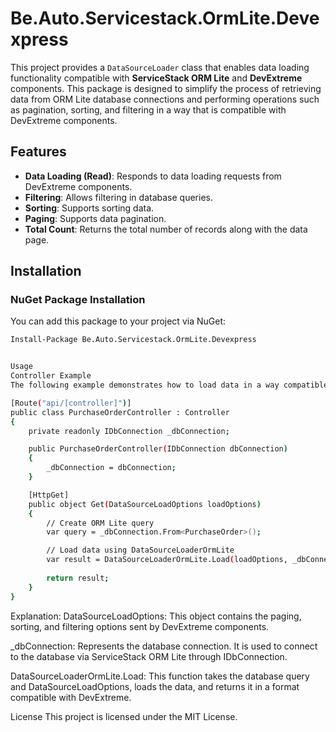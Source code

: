 # Be.Auto.Servicestack.OrmLite.Devexpress

This project provides a `DataSourceLoader` class that enables data loading functionality compatible with **ServiceStack ORM Lite** and **DevExtreme** components. This package is designed to simplify the process of retrieving data from ORM Lite database connections and performing operations such as pagination, sorting, and filtering in a way that is compatible with DevExtreme components.

## Features

- **Data Loading (Read)**: Responds to data loading requests from DevExtreme components.
- **Filtering**: Allows filtering in database queries.
- **Sorting**: Supports sorting data.
- **Paging**: Supports data pagination.
- **Total Count**: Returns the total number of records along with the data page.

## Installation

### NuGet Package Installation

You can add this package to your project via NuGet:

```bash
Install-Package Be.Auto.Servicestack.OrmLite.Devexpress


Usage
Controller Example
The following example demonstrates how to load data in a way compatible with ServiceStack ORM Lite and DevExtreme. In this example, the DataSourceLoaderOrmLite.Load function is used to query PurchaseOrder data.

[Route("api/[controller]")]
public class PurchaseOrderController : Controller
{
    private readonly IDbConnection _dbConnection;

    public PurchaseOrderController(IDbConnection dbConnection)
    {
        _dbConnection = dbConnection;
    }

    [HttpGet]
    public object Get(DataSourceLoadOptions loadOptions)
    {
        // Create ORM Lite query
        var query = _dbConnection.From<PurchaseOrder>();

        // Load data using DataSourceLoaderOrmLite
        var result = DataSourceLoaderOrmLite.Load(loadOptions, _dbConnection, query);
        
        return result;
    }
}
```
Explanation:
DataSourceLoadOptions: This object contains the paging, sorting, and filtering options sent by DevExtreme components.

_dbConnection: Represents the database connection. It is used to connect to the database via ServiceStack ORM Lite through IDbConnection.

DataSourceLoaderOrmLite.Load: This function takes the database query and DataSourceLoadOptions, loads the data, and returns it in a format compatible with DevExtreme.


License
This project is licensed under the MIT License.
